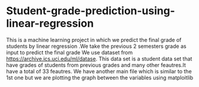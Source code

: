 # Student-grade-prediction-using-linear-regression
This is a machine learning project in which we predict the final grade of students by linear regression .We take the previous 2 semesters grade as input to predict the final grade
We use dataset from https://archive.ics.uci.edu/ml/datase. This data set is a student data set that have grades of students from previous grades and many other feautres.It have a total of 33 feautres.
We have another main file which is similar to the 1st one but  we are plotting the graph between the variables using matploitlib

